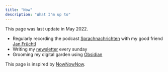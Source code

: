 ```yaml
---
title: "Now"
description: "What I'm up to"
---
```


This page was last update in May 2022.

- Regularly recording the podcast [Sprachnachrichten](https://sprachnachrichten.fm) with my good friend [Jan Früchtl](https://jan.work)
- Writing my [newsletter](/weekly) every sunday
- Grooming my digital garden using [Obsidian](https://obsidian.md)

This page is inspired by [NowNowNow](https://nownownow.com).

